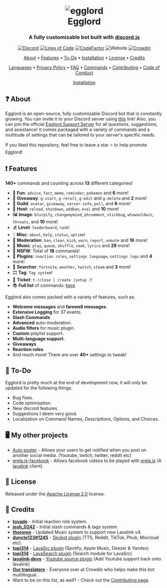 <h1 align="center">
  <br>
  <img src="https://avatars.githubusercontent.com/u/97468814?s=200&v=4" alt=egglord />
  <br>
  Egglord
  <br>
</h1>

<h3 align=center>A fully customizable bot built with <a href=https://github.com/discordjs/discord.js>discord.js</a></h3>


<div align=center>

 [![Discord](https://img.shields.io/discord/658113349384667198.svg?label=&logo=discord&logoColor=ffffff&color=7389D8&labelColor=6A7EC2)](https://discord.gg/8g6zUQu)
[![Lines of Code](https://sonarcloud.io/api/project_badges/measure?project=Spiderjockey02_Discord-Bot&metric=ncloc)](https://sonarcloud.io/dashboard?id=Spiderjockey02_Discord-Bot)
[![CodeFactor](https://www.codefactor.io/repository/github/spiderjockey02/discord-bot/badge/master)](https://www.codefactor.io/repository/github/spiderjockey02/discord-bot/overview/master)
![Website](https://img.shields.io/website?down_color=red&down_message=offline&up_color=green&up_message=online&url=https%3A%2F%2Fegglord.dev%2F)
[![Crowdin](https://badges.crowdin.net/egglord-discord-bot/localized.svg)](https://crowdin.com/project/egglord-discord-bot)

</div>

<p align="center">
  <a href="#question-about">About</a>
  •
  <a href="#exclamation-features">Features</a>
  •
  <a href="#memo-to-do">To-Do</a>
  •
  <a href="#desktop_computer-my-other-projects">Installation</a>
  •
  <a href="#book-license">License</a>
  •
  <a href="#scroll-credits">Credits</a>
</p>
<p align="center">
  <a href="https://github.com/Spiderjockey02/Discord-Bot/blob/master/docs/LANGUAGES.md">Languages</a>
  •
  <a href="https://github.com/Spiderjockey02/Discord-Bot/blob/master/docs/PRIVACY.md">Privacy Policy</a>
  •
  <a href="https://github.com/Spiderjockey02/Discord-Bot/blob/master/docs/FAQ.md">FAQ</a>
  •
  <a href="https://github.com/Spiderjockey02/Discord-Bot/blob/master/docs/COMMANDS.md">Commands</a>
  •
  <a href="https://github.com/Spiderjockey02/Discord-Bot/blob/master/docs/CONTRIBUTING.md">Contributing</a>
  •
  <a href="https://github.com/Spiderjockey02/Discord-Bot/blob/master/docs/CODE_OF_CONDUCT.md">Code of Conduct</a>
</p>

<p align="center">
  <a href="https://github.com/Spiderjockey02/Discord-Bot/blob/master/docs/INSTALLATION.md">Installation</a>
</p>

## :question: About

Egglord is an open-source, fully customizable Discord bot that is constantly growing. You can invite it to your Discord server using [this](https://discord.com/oauth2/authorize?client_id=647203942903840779&permissions=485846102&scope=bot) link! Also, you can join the official [Egglord Support Server](https://discord.gg/8g6zUQu) for all questions, suggestions, and assistance! It comes packaged with a variety of commands and a multitude of settings that can be tailored to your server's specific needs.

If you liked this repository, feel free to leave a star :star: to help promote Egglord!

## :exclamation: Features

**140+** commands and counting across **13** different categories!

*   :tada:  **Fun**: `advice`, `fact`, `meme`, `reminder`, `pokemon` and **6** more!
*   :gift:  **Giveaway**: `g-start`, `g-reroll`, `g-edit` and `g-delete` and **2** more!
*   :speech_balloon:  **Guild**: `avatar`, `giveaway`, `server-info`, `poll`, and **6** more!
*   :crown:  **Host**: `reload`, `shutdown`, `addban`, `eval` and **10** more!
*   :framed_picture:  **Image**: `blurpify`, `changemymind`, `phcomment`, `stickbug`, `whowouldwin`, `threats`, and **10** more!
*   :moneybag:  **Level**: `leaderboard`, `rank`!
*   :grey_question:  **Misc**: `about`, `help`, `status`, `uptime`!
*   :police_car:  **Moderation**: `ban`, `clear`, `kick`, `warn`, `report`, `unmute` and **16** more!
*   :musical_note:  **Music**: `play`, `queue`, `shuffle`, `seek`, `lyrics` and **29** more!
*   :underage:  **NSFW**: Total of **18** commands!
*   :electric_plug: **Plugins**: `reaction roles`, `settings language`, `settings logs` and **4** more!
*   :mag_right:  **Searcher**: `fortnite`, `weather`, `twitch`, `steam` and **3** more!
*   :film_strip: **Tag**: `Tag system`!
*   :ticket:  **Ticket**: `t-(close | create |setup )`!
*   :books: **Full list** of commands: [here](https://github.com/Spiderjockey02/Discord-Bot/blob/master/docs/COMMANDS.md).

Egglord also comes packed with a variety of features, such as:

  * **Welcome messages** and **farewell messages**.
  * **Extensive Logging** for 37 events.
  * **Slash Commands**
  * **Advanced** auto-moderation.
  * **Audio filters** for music plugin.
  * **Custom** playlist support.
  * **Multi-language support**.
  * **Giveaways**
  * **Reaction roles**
  * And much more! There are over **40+** settings to tweak!

## :memo: To-Do

Egglord is pretty much at the end of development now, it will only be updated for the following things:

  * Bug fixes.
  * Code optimisation.
  * New discord features.
  * Suggestions I deem very good.
  * Localization on Command Names, Descriptions, Options, and Choices.

## :desktop_computer: My other projects
 * [Auto poster](https://github.com/Spiderjockey02/auto-poster-and-notifications) - Allows your users to get notified when you post on another social media. (Youtube, twitch, twitter, reddit etc)
 * [erela.js-facebook](https://github.com/Spiderjockey02/erela.js-facebook) - Allows facebook videos to be played with [erela.js](https://github.com/MenuDocs/erela.js) (A [lavalink](https://github.com/Freyacodes/Lavalink) client).

## :book: License

Released under the [Apache License 2.0](https://github.com/Spiderjockey02/Discord-Bot/blob/master/LICENSE) license.

## :scroll: Credits
* **[tovade](https://github.com/tovade)** - Initial reaction role system.
* **[josh_0242](https://github.com/ChaosArising)** - Initial slash commands & tags system.
* **[thororen](https://github.com/thororen1234)** - Updated Music system to support new Lavalink v4.
* **[duncte123#1245](https://github.com/duncte123)** - [Skybot plugin](https://github.com/DuncteBot/skybot-lavalink-plugin) (TTS, Reddit, TikTok, Phub, Mixcloud etc).
* **[topi314](https://github.com/topi314)** - [LavaSrc plugin](https://github.com/topi314/LavaSrc) (Spotify, Apple Music, Deezer & Yandex)
* **[topi314](https://github.com/topi314)** - [LavaSearch plugin](https://github.com/topi314/LavaSearch) (Search module for LavaSrc)
* **[lavalink-devs](https://github.com/lavalink-devs)** - [Youtube source plugin](https://github.com/lavalink-devs/youtube-source) (Add Youtube support back onto lavalink)
* **[Our translators](https://crowdin.com/project/egglord-discord-bot)** - Everyone over at Crowdin who helps make this bot multilingual.
* Want to be on this list, as well? - Check out the [Contributing page](https://github.com/Spiderjockey02/Discord-Bot/blob/master/docs/CONTRIBUTING.md).
